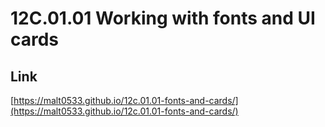 #

# 12C.01.01 Working with fonts and UI cards

## Link

[https://malt0533.github.io/12c.01.01-fonts-and-cards/](https://malt0533.github.io/12c.01.01-fonts-and-cards/)
